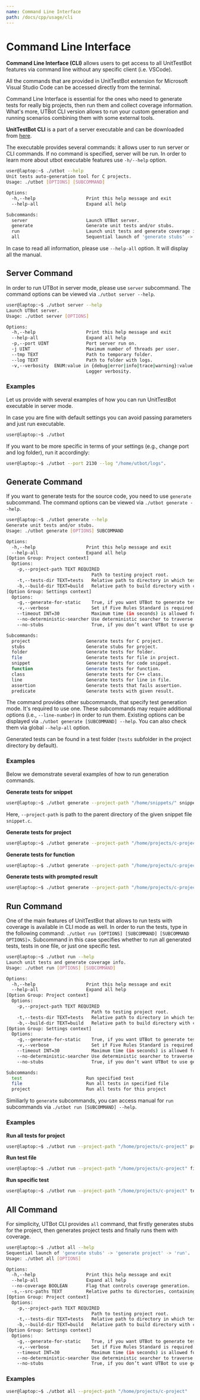 ```yaml
---
name: Command Line Interface
path: /docs/cpp/usage/cli
---
```


# Command Line Interface

**Command Line Interface (CLI)** allows users to get access to all UnitTestBot features via command line without any
specific client (i.e. VSCode).

All the commands that are provided in UnitTestBot extension for Microsoft Visual Studio Code can be accessed directly
from the terminal.

Command Line Interface is essential for the ones who need to generate tests for really big projects, then run them and
collect coverage information. What's more, UTBot CLI version allows to run your custom generation and running scenarios
combining them with some external tools.

**UnitTestBot CLI** is a part of a server executable and can be downloaded from [here](install).

The executable provides several commands: it allows user to run server or CLI commands. If no command is specified,
server will be run. In order to learn more about utbot executable features use `-h/--help` option.

```sh
user@laptop:~$ ./utbot --help
Unit tests auto-generation tool for C projects.
Usage: ./utbot [OPTIONS] [SUBCOMMAND]

Options:
  -h,--help                   Print this help message and exit
  --help-all                  Expand all help

Subcommands:
  server                      Launch UTBot server.
  generate                    Generate unit tests and/or stubs.
  run                         Launch unit tests and generate coverage info.
  all                         Sequential launch of 'generate stubs' -> 'generate project' -> 'run'.
```

In case to read all information, please use `--help-all` option. It will display all the manual.

## Server Command

In order to run UTBot in server mode, please use `server` subcommand. The command options can be viewed
via `./utbot server --help`.

```sh
user@laptop:~$ ./utbot server --help
Launch UTBot server.
Usage: ./utbot server [OPTIONS]

Options:
  -h,--help                   Print this help message and exit
  --help-all                  Expand all help
  -p,--port UINT              Port server run on.
  -j UINT                     Maximum number of threads per user.
  --tmp TEXT                  Path to temporary folder.
  --log TEXT                  Path to folder with logs.
  -v,--verbosity  ENUM:value in {debug|error|info|trace|warning}:value in {debug->1,error->-2,info->0,trace->9,warning->-1} OR {1,-2,0,9,-1}
                              Logger verbosity.
```

### Examples

Let us provide with several examples of how you can run UnitTestBot executable in server mode.

In case you are fine with default settings you can avoid passing parameters and just run executable.

```sh
user@laptop:~$ ./utbot
```

If you want to be more specific in terms of your settings (e.g., change port and log folder), run it accordingly:

```sh
user@laptop:~$ ./utbot --port 2130 --log "/home/utbot/logs".
```

## Generate Command

If you want to generate tests for the source code, you need to use `generate` subcommand. The command options can be
viewed via `./utbot generate --help`.

```sh
user@laptop:~$ ./utbot generate --help
Generate unit tests and/or stubs.
Usage: ./utbot generate [OPTIONS] SUBCOMMAND

Options:
  -h,--help                   Print this help message and exit
  --help-all                  Expand all help
[Option Group: Project context]
  Options:
    -p,--project-path TEXT REQUIRED
                                Path to testing project root.
    -t,--tests-dir TEXT=tests   Relative path to directory in which tests will be generated.
    -b,--build-dir TEXT=build   Relative path to build directory with compile_commands.json and/or coverage.json.
[Option Group: Settings context]
  Options:
    -g,--generate-for-static    True, if you want UTBot to generate tests for static functions.
    -v,--verbose                Set if Five Rules Standard is required.
    --timeout INT=30            Maximum time (in seconds) is allowed for generation tests per function. Set to non-positive number to disable it.
    --no-deterministic-searcher Use deterministic searcher to traverse bitcode in the same way every time. It may significantly slow down generation.
    --no-stubs                  True, if you don’t want UTBot to use generated stubs from <testsDir>/stubs folder instead real files.

Subcommands:
  project                     Generate tests for C project.
  stubs                       Generate stubs for project.
  folder                      Generate tests for folder.
  file                        Generate tests for file in project.
  snippet                     Generate tests for code snippet.
  function                    Generate tests for function.
  class                       Generate tests for C++ class.
  line                        Generate tests for line in file.
  assertion                   Generate tests that fails assertion.
  predicate                   Generate tests with given result.
```

The command provides other subcommands, that specify test generation mode. It's required to use one. These subcommands
may require additional options (i.e., `--line-number`) in order to run them. Existing options can be displayed
via `./utbot generate [SUBCOMMAND] --help`. You can also check them via global `--help-all` option.

Generated tests can be found in a test folder (`tests` subfolder in the project directory by default).

### Examples

Below we demonstrate several examples of how to run generation commands.

**Generate tests for snippet**

```sh
user@laptop:~$ ./utbot generate --project-path "/home/snippets/" snippet --file-path "home/snippets/snippet.c"
```

Here, `--project-path` is path to the parent directory of the given snippet file  `snippet.c`.

**Generate tests for project**

```sh
user@laptop:~$ ./utbot generate --project-path "/home/projects/c-project" project
```

**Generate tests for function**

```sh
user@laptop:~$ ./utbot generate --project-path "/home/projects/c-project" function --file-path /home/projects/c-project/complex_structs.c --line-number 39
```

**Generate tests with prompted result**

```sh
user@laptop:~$ ./utbot generate --project-path "/home/projects/c-project/"  predicate --file-path "/home/projects/c-project/basic_functions.c" --line-number 5 --predicate == --return-value 11 --validation-type int32
```

## Run Command

One of the main features of UnitTestBot that allows to run tests with coverage is available in CLI mode as well. In
order to run the tests, type in the following command: `./utbot run [OPTIONS] [SUBCOMMAND] [SUBCOMMAND OPTIONS]>`.
Subcommand in this case specifies whether to run all generated tests, tests in one file, or just one specific test.

```sh
user@laptop:~$ ./utbot run --help
Launch unit tests and generate coverage info.
Usage: ./utbot run [OPTIONS] [SUBCOMMAND]

Options:
  -h,--help                   Print this help message and exit
  --help-all                  Expand all help
[Option Group: Project context]
  Options:
    -p,--project-path TEXT REQUIRED
                                Path to testing project root.
    -t,--tests-dir TEXT=tests   Relative path to directory in which tests will be generated.
    -b,--build-dir TEXT=build   Relative path to build directory with compile_commands.json and/or coverage.json.
[Option Group: Settings context]
  Options:
    -g,--generate-for-static    True, if you want UTBot to generate tests for static functions.
    -v,--verbose                Set if Five Rules Standard is required.
    --timeout INT=30            Maximum time (in seconds) is allowed for generation tests per function. Set to non-positive number to disable it.
    --no-deterministic-searcher Use deterministic searcher to traverse bitcode in the same way every time. It may significantly slow down generation.
    --no-stubs                  True, if you don’t want UTBot to use generated stubs from <testsDir>/stubs folder instead real files.

Subcommands:
  test                        Run specified test
  file                        Run all tests in specified file
  project                     Run all tests for this project
```

Similiarly to `generate` subcommands, you can access manual for `run` subcommands via `./utbot run [SUBCOMMAND] --help`.

### Examples

**Run all tests for project**

```sh
user@laptop:~$ ./utbot run --project-path "/home/projects/c-project" project
```

**Run test file**

```sh
user@laptop:~$ ./utbot run --project-path "/home/projects/c-project" file --file-path "home/projects/c-project/tests/basic_functions_test.cpp"  
```

**Run specific test**

```sh
user@laptop:~$ ./utbot run --project-path "/home/projects/c-project" test --file-path "/home/projects/c-project/tests/basic_functions_test.cpp" --test-suite "regression" --test-name "max__test_1"
```

## All Command

For simplicity, UTBot CLI provides `all` command, that firstly generates stubs for the project, then generates project
tests and finally runs them with coverage.

```sh
user@laptop:~$ ./utbot all --help
Sequential launch of 'generate stubs' -> 'generate project' -> 'run'.
Usage: ./utbot all [OPTIONS]

Options:
  -h,--help                   Print this help message and exit
  --help-all                  Expand all help
  --no-coverage BOOLEAN       Flag that controls coverage generation.
  -s,--src-paths TEXT         Relative paths to directories, containing source files. Separate each path with comma.
[Option Group: Project context]
  Options:
    -p,--project-path TEXT REQUIRED
                                Path to testing project root.
    -t,--tests-dir TEXT=tests   Relative path to directory in which tests will be generated.
    -b,--build-dir TEXT=build   Relative path to build directory with compile_commands.json and/or coverage.json.
[Option Group: Settings context]
  Options:
    -g,--generate-for-static    True, if you want UTBot to generate tests for static functions.
    -v,--verbose                Set if Five Rules Standard is required.
    --timeout INT=30            Maximum time (in seconds) is allowed for generation tests per function. Set to non-positive number to disable it.
    --no-deterministic-searcher Use deterministic searcher to traverse bitcode in the same way every time. It may significantly slow down generation.
    --no-stubs                  True, if you don’t want UTBot to use generated stubs from <testsDir>/stubs folder instead real files.
```

### Examples

```sh
user@laptop:~$ ./utbot all --project-path "/home/projects/c-project"
```

